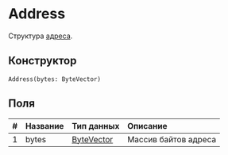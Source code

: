 # Address

Структура [адреса](/ru/blockchain/account/address).

## Конструктор

``` ride
Address(bytes: ByteVector)
```

## Поля

|   #   | Название | Тип данных | Описание |
| :--- | :--- | :--- | :--- |
| 1 | bytes | [ByteVector](/ru/ride/data-types/byte-vector) | Массив байтов адреса |
